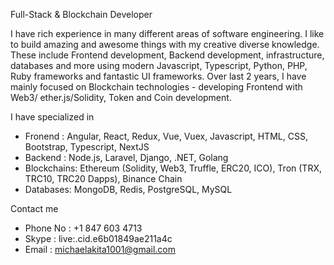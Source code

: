 Full-Stack & Blockchain Developer


I have rich experience in many different areas of software engineering.
I like to build amazing and awesome things with my creative diverse knowledge.
These include Frontend development, Backend development, infrastructure, databases and more
using modern Javascript, Typescript, Python, PHP, Ruby frameworks and fantastic UI frameworks. 
Over last 2 years, I have mainly focused on Blockchain technologies - developing Frontend with Web3/
ether.js/Solidity, Token and Coin development.

I have specialized in 
- Fronend : Angular, React, Redux, Vue, Vuex, Javascript, HTML, CSS, Bootstrap, Typescript, NextJS                   
- Backend : Node.js, Laravel, Django, .NET, Golang
- Blockchains: Ethereum (Solidity, Web3, Truffle, ERC20, ICO), Tron (TRX, TRC10, TRC20 Dapps), Binance Chain
- Databases: MongoDB, Redis, PostgreSQL, MySQL

Contact me
- Phone No : +1 847 603 4713
- Skype : live:.cid.e6b01849ae211a4c
- Email : michaelakita1001@gmail.com
